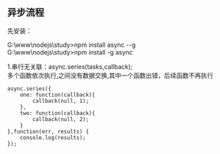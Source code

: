 ## 异步流程

先安装： 
    
G:\www\nodejs\study>npm install async --g     
G:\www\nodejs\study>npm install -g async 

1.串行无关联：async.series(tasks,callback);     
多个函数依次执行,之间没有数据交换,其中一个函数出错，后续函数不再执行     
```
async.series({     
    one: function(callback){     
        callback(null, 1);     
    },     
    two: function(callback){     
        callback(null, 2);     
    }     
},function(err, results) {     
    console.log(results);     
}); 
```
